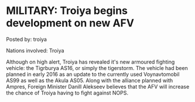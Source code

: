 # MILITARY: Troiya begins development on new AFV

Posted by: troiya

Nations involved: Troiya

Although on high alert, Troiya has revealed it's new armoured fighting vehicle: the Tigrburya AS16, or simply the tigerstorm. The vehicle had been planned in early 2016 as an update to the currently used Voynavtomobil AS99 as well as the Akula AS05. Along with the alliance planned with Ampres, Foreign Minister Danill Alekseev believes that the AFV will increase the chance of Troiya having to fight against NOPS. 